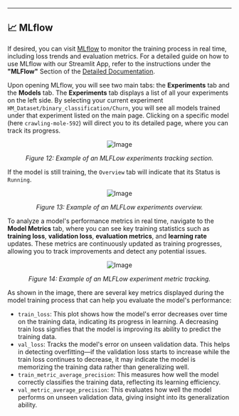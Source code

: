 ---

<a name="-mlflow"></a>

## 📈 MLflow

If desired, you can visit [MLflow](https://mlflow.org/) to monitor the training process in real time, including loss trends and evaluation metrics. For a detailed guide on how to use MLflow with our Streamlit App, refer to the instructions under the **"MLFlow"** Section of the [Detailed Documentation](#file-01_detaileddocumentation-md).

Upon opening MLflow, you will see two main tabs: the **Experiments** tab and the **Models** tab. The **Experiments** tab displays a list of all your experiments on the left side. By selecting your current experiment `HM_Dataset/binary_classification/Churn`, you will see all models trained under that experiment listed on the main page. Clicking on a specific model (here `crawling-mole-592`) will direct you to its detailed page, where you can track its progress. 


<p align="center">
  <img src="https://drive.google.com/uc?export=view&id=1vUFfr4bODHSFCyiyeVXKCyzjwShFkgCl" alt="Image" />
</p>
<p align="center"><em>Figure 12: Example of an MLFLow experiments tracking section.</em></p>


If the model is still training, the `Overview` tab will indicate that its Status is `Running`. 


<p align="center">
  <img src="https://drive.google.com/uc?export=view&id=1Rjb6Q1GCnpozhkhbW0U4SCAVWtJ6gBrV" alt="Image" />
</p>
<p align="center"><em>Figure 13: Example of an MLFLow experiments overview.</em></p>


To analyze a model's  performance metrics in real time, navigate to the **Model Metrics** tab, where you can see key training statistics such as **training loss**, **validation loss**, **evaluation metrics**, and **learning rate** updates. These metrics are continuously updated as training progresses, allowing you to track improvements and detect any potential issues.


<p align="center">
  <img src="https://drive.google.com/uc?export=view&id=1y8oYXRzbXCJwWlbZdQKnG5hpW5RYCXgM" alt="Image" />
</p>
<p align="center"><em>Figure 14: Example of an MLFLow experiment metric tracking.</em></p>

As shown in the image, there are several key metrics displayed during the model training process that can help you evaluate the model's performance:
* `train_loss`: This plot shows how the model's error decreases over time on the training data, indicating its progress in learning. A decreasing train loss signifies that the model is improving its ability to predict the training data.
* `val_loss`: Tracks the model's error on unseen validation data. This helps in detecting overfitting—if the validation loss starts to increase while the train loss continues to decrease, it may indicate the model is memorizing the training data rather than generalizing well.
* `train_metric_average_precision`: This measures how well the model correctly classifies the training data, reflecting its learning efficiency.
* `val_metric_average_precision`: This evaluates how well the model performs on unseen validation data, giving insight into its generalization ability.
